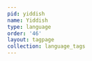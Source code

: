 ```yaml
---
pid: yiddish
name: Yiddish
type: language
order: '46'
layout: tagpage
collection: language_tags
---
```

